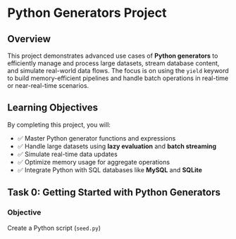 # Python Generators Project

## Overview

This project demonstrates advanced use cases of **Python generators** to efficiently manage and process large datasets, stream database content, and simulate real-world data flows. The focus is on using the `yield` keyword to build memory-efficient pipelines and handle batch operations in real-time or near-real-time scenarios.


## Learning Objectives

By completing this project, you will:

- ✅ Master Python generator functions and expressions
- ✅ Handle large datasets using **lazy evaluation** and **batch streaming**
- ✅ Simulate real-time data updates
- ✅ Optimize memory usage for aggregate operations
- ✅ Integrate Python with SQL databases like **MySQL** and **SQLite**

## Task 0: Getting Started with Python Generators

### Objective

Create a Python script (`seed.py`)

